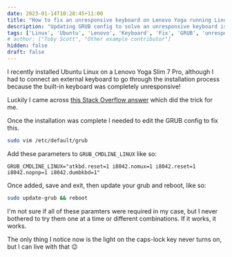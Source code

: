 ```yaml
---
date: 2023-01-14T10:28:45+11:00
title: "How to fix an unresponsive keyboard on Lenovo Yoga running Linux"
description: "Updating GRUB config to solve an unresponsive keyboard issue on a Lenovo Yoga Slim 7 Pro"
tags: ['Linux', 'Ubuntu', 'Lenovo', 'Keyboard', 'Fix', 'GRUB', 'unresponsive']
# author: ["Toby Scott", "Other example contributor"]
hidden: false
draft: false
---
```


I recently installed Ubuntu Linux on a Lenovo Yoga Slim 7 Pro, although I had to connect an external keyboard to go through the installation process because the built-in keyboard was completely unresponsive!

Luckily I came across [this Stack Overflow answer](https://askubuntu.com/questions/1352604/ubuntu-20-04-keyboard-not-working-on-lenovo-yoga-slim-7i-pro) which did the trick for me.

Once the installation was complete I needed to edit the GRUB config to fix this.

```bash
sudo vim /etc/default/grub
```

Add these parameters to `GRUB_CMDLINE_LINUX` like so:

```
GRUB_CMDLINE_LINUX="atkbd.reset=1 i8042.nomux=1 i8042.reset=1 i8042.nopnp=1 i8042.dumbkbd=1"
```

Once added, save and exit, then update your grub and reboot, like so:

```bash
sudo update-grub && reboot
```

I'm not sure if all of these paramters were required in my case, but I never bothered to try them one at a time or different combinations. If it works, it works.

The only thing I notice now is the light on the caps-lock key never turns on, but I can live with that 😉